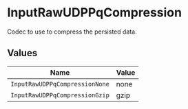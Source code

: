 # InputRawUDPPqCompression

Codec to use to compress the persisted data.


## Values

| Name                           | Value                          |
| ------------------------------ | ------------------------------ |
| `InputRawUDPPqCompressionNone` | none                           |
| `InputRawUDPPqCompressionGzip` | gzip                           |